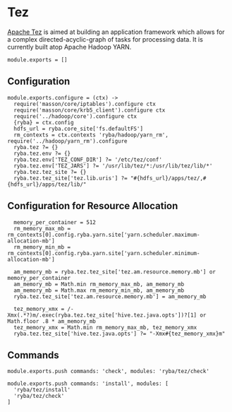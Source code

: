 
# Tez

[Apache Tez][tez] is aimed at building an application framework which allows for
a complex directed-acyclic-graph of tasks for processing data. It is currently
built atop Apache Hadoop YARN.

    module.exports = []

## Configuration

    module.exports.configure = (ctx) ->
      require('masson/core/iptables').configure ctx
      require('masson/core/krb5_client').configure ctx
      require('../hadoop/core').configure ctx
      {ryba} = ctx.config
      hdfs_url = ryba.core_site['fs.defaultFS']
      rm_contexts = ctx.contexts 'ryba/hadoop/yarn_rm', require('../hadoop/yarn_rm').configure
      ryba.tez ?= {}
      ryba.tez.env ?= {}
      ryba.tez.env['TEZ_CONF_DIR'] ?= '/etc/tez/conf'
      ryba.tez.env['TEZ_JARS'] ?= '/usr/lib/tez/*:/usr/lib/tez/lib/*'
      ryba.tez.tez_site ?= {}
      ryba.tez.tez_site['tez.lib.uris'] ?= "#{hdfs_url}/apps/tez/,#{hdfs_url}/apps/tez/lib/"

## Configuration for Resource Allocation

      memory_per_container = 512
      rm_memory_max_mb = rm_contexts[0].config.ryba.yarn.site['yarn.scheduler.maximum-allocation-mb']
      rm_memory_min_mb = rm_contexts[0].config.ryba.yarn.site['yarn.scheduler.minimum-allocation-mb']

      am_memory_mb = ryba.tez.tez_site['tez.am.resource.memory.mb'] or memory_per_container
      am_memory_mb = Math.min rm_memory_max_mb, am_memory_mb
      am_memory_mb = Math.max rm_memory_min_mb, am_memory_mb
      ryba.tez.tez_site['tez.am.resource.memory.mb'] = am_memory_mb

      tez_memory_xmx = /-Xmx(.*?)m/.exec(ryba.tez.tez_site['hive.tez.java.opts'])?[1] or Math.floor .8 * am_memory_mb
      tez_memory_xmx = Math.min rm_memory_max_mb, tez_memory_xmx
      ryba.tez.tez_site['hive.tez.java.opts'] ?= "-Xmx#{tez_memory_xmx}m"

## Commands

    module.exports.push commands: 'check', modules: 'ryba/tez/check'

    module.exports.push commands: 'install', modules: [
      'ryba/tez/install'
      'ryba/tez/check'
    ]

[tez]: http://tez.apache.org/
